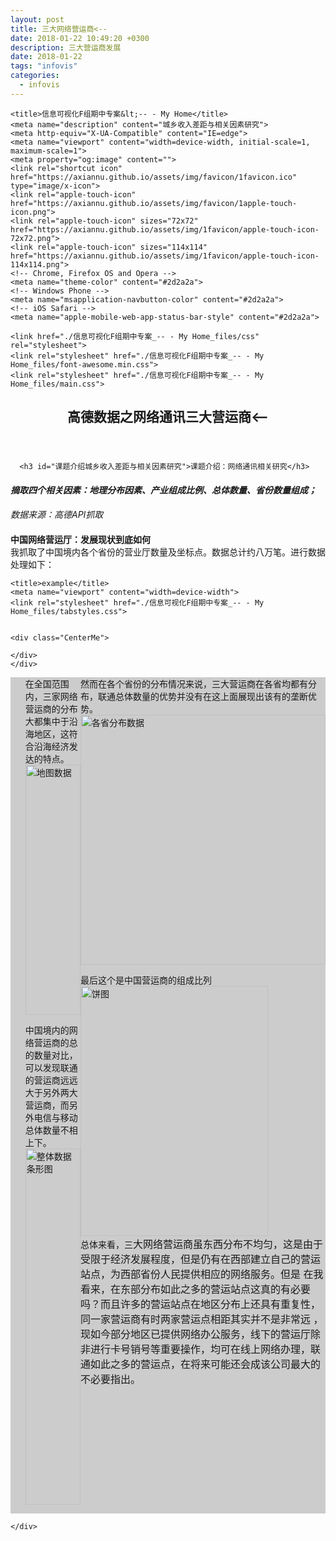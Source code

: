 ```yaml
---
layout: post
title: 三大网络营运商<--
date: 2018-01-22 10:49:20 +0300
description: 三大营运商发展
date: 2018-01-22
tags: "infovis"
categories:
  - infovis
---
```


<!DOCTYPE html>
<!-- saved from url=(0261)file:///C:/Users/SST/Desktop/%E5%91%A8%E5%9B%9B%E7%BD%91%E9%A1%B5/1.9%E6%9D%A5%E8%87%AA%E6%94%BE%E5%81%87%E5%90%8E%E7%9A%84%E6%8C%A3%E6%89%8E/2/%E4%BF%A1%E6%81%AF%E5%8F%AF%E8%A7%86%E5%8C%96F%E7%BB%84%E6%9C%9F%E4%B8%AD%E4%B8%93%E6%A1%88_-%2D%20-%20My%20Home.html -->
<html lang="en"><head><meta http-equiv="Content-Type" content="text/html; charset=UTF-8">
	
	<title>信息可视化F组期中专案&lt;-- - My Home</title>
	<meta name="description" content="城乡收入差距与相关因素研究">
	<meta http-equiv="X-UA-Compatible" content="IE=edge">
	<meta name="viewport" content="width=device-width, initial-scale=1, maximum-scale=1">
	<meta property="og:image" content="">
	<link rel="shortcut icon" href="https://axiannu.github.io/assets/img/favicon/1favicon.ico" type="image/x-icon">
	<link rel="apple-touch-icon" href="https://axiannu.github.io/assets/img/favicon/1apple-touch-icon.png">
	<link rel="apple-touch-icon" sizes="72x72" href="https://axiannu.github.io/assets/img/1favicon/apple-touch-icon-72x72.png">
	<link rel="apple-touch-icon" sizes="114x114" href="https://axiannu.github.io/assets/img/1favicon/apple-touch-icon-114x114.png">
	<!-- Chrome, Firefox OS and Opera -->
	<meta name="theme-color" content="#2d2a2a">
	<!-- Windows Phone -->
	<meta name="msapplication-navbutton-color" content="#2d2a2a">
	<!-- iOS Safari -->
	<meta name="apple-mobile-web-app-status-bar-style" content="#2d2a2a">

	<link href="./信息可视化F组期中专案_-- - My Home_files/css" rel="stylesheet">
	<link rel="stylesheet" href="./信息可视化F组期中专案_-- - My Home_files/font-awesome.min.css">
	<link rel="stylesheet" href="./信息可视化F组期中专案_-- - My Home_files/main.css">
</head>

<body>

  


  <main role="main">
    <div class="content">
      <article class="page-article">
  <div class="wrap-content">
    <header class="page-header">
      <h1 class="page-title">高德数据之网络通讯三大营运商&lt;--</h1>
      <div class="page-date"></div>
    </header>
    <div class="page-content">
      
      <h3 id="课题介绍城乡收入差距与相关因素研究">课题介绍：网络通讯相关研究</h3>
<h5 id="摘取四个相关因素人力资本因素产业结构因素城市化水因素经济水平因素">摘取四个相关因素：地理分布因素、产业组成比例、总体数量、省份数量组成；</h5>
<h6 id="数据来源国家数据">数据来源：高德API抓取</h6>
<h4>中国网络营运厅：发展现状到底如何</h4>
	我抓取了中国境内各个省份的营业厅数量及坐标点。数据总计约八万笔。进行数据处理如下：





	
	<title>example</title>
	<meta name="viewport" content="width=device-width">
	<link rel="stylesheet" href="./信息可视化F组期中专案_-- - My Home_files/tabstyles.css">


	<div class="CenterMe">
		
	</div>
	</div>
 <meta charset="UTF-8">  
  <title></title>  
  <style type="text/css">  
  *{  
    margin: 0;  
    padding: 0  
  }  
  body,html{  
    height: 100%  
  }  
  ul{  
    list-style: none;  
    display: -webkit-box;  
    display: -webkit-flex;  
    -webkit-flex-flow:row nowrap;  
    justify-content:space-around;  
    align-content:flex-start;  
    align-items:flex-start;  
    background: #ccc;  
    height: 100%  
      
  }  
  li{  
    width: 50%;  
    height: 1090px;  
    background: #d8d5d4;  
  }  
  </style>  

<ul>  
    
  <li style="order:2;flex-grow:0">
  <h7>在全国范围内，三家网络营运商的分布大都集中于沿海地区，这符合沿海经济发达的特点。</h7>
  <a href="https://public.tableau.com/views/1_5372/sheet0?:embed=y&:display_count=yes">
  <br>
<img border="0" src="1.png" alt="地图数据" width="100%" height="400px"></a><br>

 <h7>中国境内的网络营运商的总的数量对比，可以发现联通的营运商远远大于另外两大营运商，而另外电信与移动总体数量不相上下。</h7>
 <a href="https://public.tableau.com/views/1_5372/sheet0?:embed=y&:display_count=yes">
  <br>
<img border="0" src="2.png" alt="整体数据条形图" width="100%" height="570px"></a><br>
  
  
  </li>  
  <li style="order:3;flex-grow:1">
  <h7>然而在各个省份的分布情况来说，三大营运商在各省均都有分布，联通总体数量的优势并没有在这上面展现出该有的垄断优势。</h7>
  <a href="https://public.tableau.com/views/1_5372/sheet0?:embed=y&:display_count=yes">
  <br>
<img border="0" src="3.png" alt="各省分布数据" width="100%" height="400px"></a><br>

<h7>最后这个是中国营运商的组成比列</h7>
  <a href="https://public.tableau.com/views/1_5372/sheet0?:embed=y&:display_count=yes">
  <br>
<img border="0" src="4.png" alt="饼图" width="300px" height="400px"></a><br>
总体来看，三<font size="3">大网络营运商虽东西分布不均匀，这是由于受限于经济发展程度，但是仍有在西部建立自己的营运站点，为西部省份人民提供相应的网络服务。但是
在我看来，在东部分布如此之多的营运站点这真的有必要吗？而且许多的营运站点在地区分布上还具有重复性，同一家营运商有时两家营运点相距其实并不是非常远
，现如今部分地区已提供网络办公服务，线下的营运厅除非进行卡号销号等重要操作，均可在线上网络办理，联通如此之多的营运点，在将来可能还会成该公司最大的不必要指出。</font> 
  
  
  </li>  
  
</ul>  

  </div>
</article>

    </div>
  </main>

<script async="" src="./信息可视化F组期中专案_-- - My Home_files/analytics.js.下载"></script><script async="" src="./信息可视化F组期中专案_-- - My Home_files/analytics.js(1).下载"></script><script async="" src="./信息可视化F组期中专案_-- - My Home_files/analytics.js(2).下载"></script><script async="" src="./信息可视化F组期中专案_-- - My Home_files/analytics.js(3).下载"></script><script>
  (function(i,s,o,g,r,a,m){i['GoogleAnalyticsObject']=r;i[r]=i[r]||function(){
  (i[r].q=i[r].q||[]).push(arguments)},i[r].l=1*new Date();a=s.createElement(o),
  m=s.getElementsByTagName(o)[0];a.async=1;a.src=g;m.parentNode.insertBefore(a,m)
  })(window,document,'script','https://www.google-analytics.com/analytics.js','ga');

  ga('create', '', 'auto');
  ga('send', 'pageview');
</script>



</body></html>
